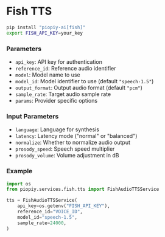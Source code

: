 # Fish TTS

```bash
pip install "piopiy-ai[fish]"
export FISH_API_KEY=your_key
```

### Parameters

- `api_key`: API key for authentication
- `reference_id`: Reference audio identifier
- `model`: Model name to use
- `model_id`: Model identifier to use (default `"speech-1.5"`)
- `output_format`: Output audio format (default `"pcm"`)
- `sample_rate`: Target audio sample rate
- `params`: Provider specific options

### Input Parameters

- `language`: Language for synthesis
- `latency`: Latency mode ("normal" or "balanced")
- `normalize`: Whether to normalize audio output
- `prosody_speed`: Speech speed multiplier
- `prosody_volume`: Volume adjustment in dB

### Example

```python
import os
from piopiy.services.fish.tts import FishAudioTTSService

tts = FishAudioTTSService(
    api_key=os.getenv("FISH_API_KEY"),
    reference_id="VOICE_ID",
    model_id="speech-1.5",
    sample_rate=24000,
)
```
